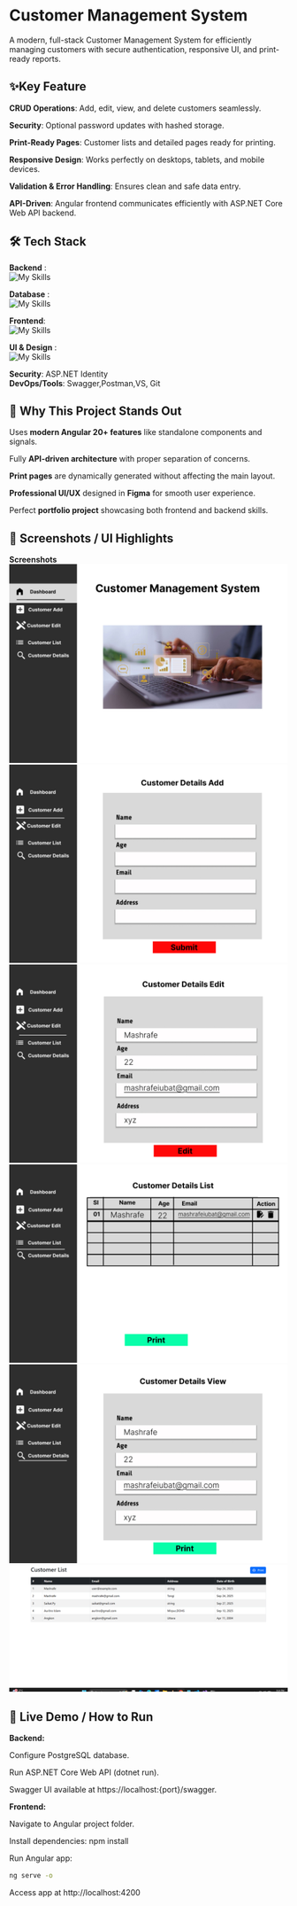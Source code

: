 
# Customer Management System

A modern, full-stack Customer Management System for efficiently managing customers with secure authentication, responsive UI, and print-ready reports.


## ✨Key Feature
**CRUD Operations**: Add, edit, view, and delete customers seamlessly.

**Security**: Optional password updates with hashed storage.

**Print-Ready Pages**: Customer lists and detailed pages ready for printing.

**Responsive Design**: Works perfectly on desktops, tablets, and mobile devices.

**Validation & Error Handling**: Ensures clean and safe data entry.

**API-Driven**: Angular frontend communicates efficiently with ASP.NET Core Web API backend.

## **🛠️ Tech Stack**

**Backend** :                                                                                                                                                                     
![My Skills](https://skillicons.dev/icons?i=cs,dotnet,&perline=3)


**Database** :                                                                                                                                                        
![My Skills](https://skillicons.dev/icons?i=postgres&perline=3)


**Frontend**:                                                                                                                                                                    
![My Skills](https://skillicons.dev/icons?i=angular,typescript,rxjs&perline=3)


**UI & Design** :                                                                                                                                                                
![My Skills](https://skillicons.dev/icons?i=html,css,js,bootstrap,figma&perline=5)

**Security**: ASP.NET Identity      
**DevOps/Tools**: Swagger,Postman,VS, Git       


## **📌 Why This Project Stands Out**
Uses **modern Angular 20+ features** like standalone components and signals.

Fully **API-driven architecture** with proper separation of concerns.

**Print pages** are dynamically generated without affecting the main layout.

**Professional UI/UX** designed in **Figma** for smooth user experience.

Perfect **portfolio project** showcasing both frontend and backend skills.

## **🎯 Screenshots / UI Highlights**
**Screenshots**
<img src="https://raw.githubusercontent.com/MashrafeJess/Customer-Management-System/refs/heads/main/Design/Desktop%20-%201.jpg">
<img src="https://raw.githubusercontent.com/MashrafeJess/Customer-Management-System/refs/heads/main/Design/Desktop%20-%202.jpg">
<img src="https://raw.githubusercontent.com/MashrafeJess/Customer-Management-System/refs/heads/main/Design/Desktop%20-%203.jpg">
<img src="https://raw.githubusercontent.com/MashrafeJess/Customer-Management-System/refs/heads/main/Design/Desktop%20-%204.jpg">
<img src="https://raw.githubusercontent.com/MashrafeJess/Customer-Management-System/refs/heads/main/Design/Desktop%20-%205.jpg">
<img src="https://raw.githubusercontent.com/MashrafeJess/Customer-Management-System/refs/heads/main/Design/Desktop-6.png">

## **🔗 Live Demo / How to Run**
**Backend:**

Configure PostgreSQL database.

Run ASP.NET Core Web API (dotnet run).

Swagger UI available at https://localhost:{port}/swagger.

**Frontend:**

Navigate to Angular project folder.

Install dependencies: npm install

Run Angular app:
```cmd
ng serve -o
```
Access app at http://localhost:4200
